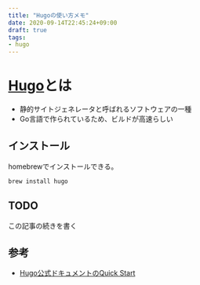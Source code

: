 ```yaml
---
title: "Hugoの使い方メモ"
date: 2020-09-14T22:45:24+09:00
draft: true
tags:
- hugo
---
```


# [Hugo](https://github.com/gohugoio/hugo)とは

* 静的サイトジェネレータと呼ばれるソフトウェアの一種
* Go言語で作られているため、ビルドが高速らしい


## インストール

homebrewでインストールできる。

```sh
brew install hugo
```

## TODO

この記事の続きを書く

## 参考

* [Hugo公式ドキュメントのQuick Start](https://gohugo.io/getting-started/quick-start/)
